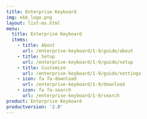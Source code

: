 ```yaml
---
title: Enterprise Keyboard
img: ekb_logo.png
layout: list-mx.html
menu:
  title: Enterprise Keyboard
  items:
    - title: About
      url: /enterprise-keyboard/1-9/guide/about
    - title: Setup
      url: /enterprise-keyboard/1-9/guide/setup
    - title: Customize
      url: /enterprise-keyboard/1-9/guide/settings
    - icon: fa fa-download
      url: /enterprise-keyboard/1-9/download
    - icon: fa fa-search
      url: /enterprise-keyboard/1-9/search
product: Enterprise Keyboard
productversion: '2.0'
---
```


